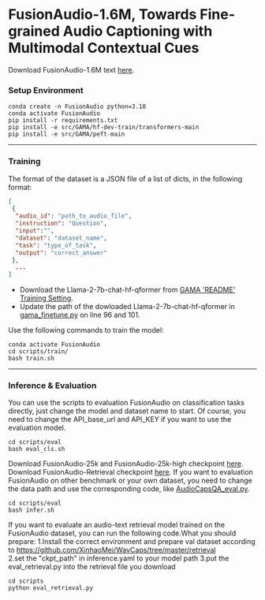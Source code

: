 # FusionAudio-1.6M, Towards Fine-grained Audio Captioning with Multimodal Contextual Cues 

Download FusionAudio-1.6M text [here](https://huggingface.co/datasets/SatsukiVie/FusionAudio).

### Setup Environment

```shell
conda create -n FusionAudio python=3.10
conda activate FusionAudio
pip install -r requirements.txt
pip install -e src/GAMA/hf-dev-train/transformers-main
pip install -e src/GAMA/peft-main
```

----

### Training

The format of the dataset is a JSON file of a list of dicts, in the following format:

```json
[
 {
  "audio_id": "path_to_audio_file",
  "instruction": "Question",
  "input":"",
  "dataset": "dataset_name",
  "task": "type_of_task",
  "output": "correct_answer"
 },
  ...
]
```

- Download the Llama-2-7b-chat-hf-qformer from [GAMA 'README' Training Setting](https://github.com/Sreyan88/GAMA).
- Update the path of the dowloaded Llama-2-7b-chat-hf-qformer in [gama_finetune.py](.src/GAMA/gama_finetune.py) on line 96 and 101.

Use the following commands to train the model:

```shell
conda activate FusionAudio
cd scripts/train/
bash train.sh
```

----

### Inference & Evaluation

You can use the scripts to evaluation FusionAudio on classification tasks directly, just change the model and dataset name to start. Of course, you need to change the API_base_url and API_KEY  if you want to use the evaluation model.

```shell
cd scripts/eval
bash eval_cls.sh
```
Download FusionAudio-25k and FusionAudio-25k-high checkpoint [here](https://huggingface.co/SatsukiVie/FusionAudio/tree/main).
Download FusionAudio-Retrieval checkpoint [here](https://huggingface.co/Zheshu/FusionAudio-Retrieval).
If you want to evaluation FusionAudio on other benchmark or your own dataset, you need to change the data path and use the corresponding code, like [AudioCapsQA_eval.py](.src/eval/AudioBench/AudioCapsQA/AudioCapsQA_eval.py).

```shell
cd scripts/eval
bash infer.sh
```
If you want to evaluate an audio-text retrieval model trained on the FusionAudio dataset, you can run the following code.What you should prepare:
1.Install the correct environment and prepare val dataset according to https://github.com/XinhaoMei/WavCaps/tree/master/retrieval   
2.set the "ckpt_path" in inference.yaml to your model path
3.put the eval_retrieval.py into the retrieval file you download
```shell
cd scripts
python eval_retrieval.py
```
